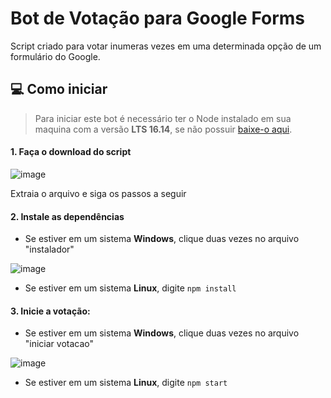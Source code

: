 # Bot de Votação para Google Forms

Script criado para votar inumeras vezes em uma determinada opção de um formulário do Google.

## 💻 Como iniciar

> Para iniciar este bot é necessário ter o Node instalado em sua maquina com a versão **LTS 16.14**, se não possuir [baixe-o aqui](https://nodejs.org/en/download/).
#### 1. Faça o download do script

![image](https://user-images.githubusercontent.com/79621661/164949647-7c9711d8-859f-4e23-8fd3-463f8adf7c06.png)

Extraia o arquivo e siga os passos a seguir

#### 2. Instale as dependências
  - Se estiver em um sistema **Windows**, clique duas vezes no arquivo "instalador"

![image](https://user-images.githubusercontent.com/79621661/164949686-76eeacfc-1ea2-46f8-a03a-5318e26d13ef.png)

  - Se estiver em um sistema **Linux**, digite `npm install`

#### 3. Inicie a votação:
 - Se estiver em um sistema **Windows**, clique duas vezes no arquivo "iniciar votacao"

 ![image](https://user-images.githubusercontent.com/79621661/164949711-fc077f0e-9f7c-4e6f-9a4d-ecf9a74d7c3f.png)

   - Se estiver em um sistema **Linux**, digite `npm start`